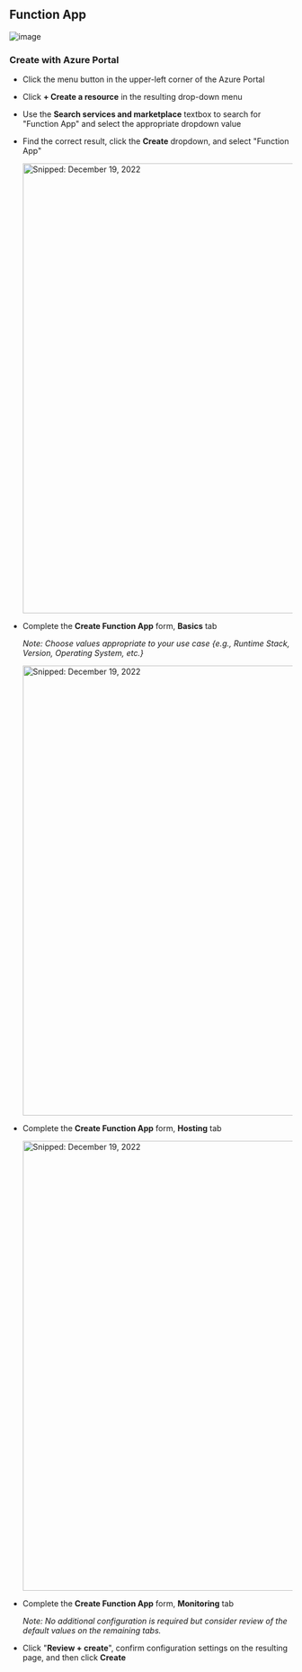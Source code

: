 ## Function App

![image](https://user-images.githubusercontent.com/44923999/208507683-a6221721-5c97-4e3a-9b43-275eb6664b00.png)

### Create with Azure Portal

* Click the menu button in the upper-left corner of the Azure Portal
* Click ****+ Create a resource**** in the resulting drop-down menu
* Use the **Search services and marketplace** textbox to search for "Function App" and select the appropriate dropdown value
* Find the correct result, click the **Create** dropdown, and select "Function App"

  <img src="https://user-images.githubusercontent.com/44923999/208507987-93b93eeb-c49f-4583-9c6b-b2c24610ab50.png" width="800" title="Snipped: December 19, 2022" />

* Complete the **Create Function App** form, **Basics** tab

  _Note: Choose values appropriate to your use case {e.g., Runtime Stack, Version, Operating System, etc.}_

  <img src="https://user-images.githubusercontent.com/44923999/208508468-ff9b65b2-2aa5-485a-bcb9-6004ce924690.png" width="800" title="Snipped: December 19, 2022" />

* Complete the **Create Function App** form, **Hosting** tab

  <img src="https://user-images.githubusercontent.com/44923999/208508627-0b47d0aa-aa2e-4c05-a6dc-9319e3281ea5.png" width="800" title="Snipped: December 19, 2022" />

* Complete the **Create Function App** form, **Monitoring** tab

  _Note: No additional configuration is required but consider review of the default values on the remaining tabs._

* Click "**Review + create**", confirm configuration settings on the resulting page, and then click **Create**
